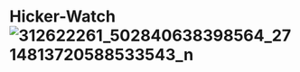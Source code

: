 # Hicker-Watch![312622261_502840638398564_2714813720588533543_n](https://user-images.githubusercontent.com/90522515/197824882-f1d4a200-99f0-4c10-a170-0b14291d2b62.jpg)
